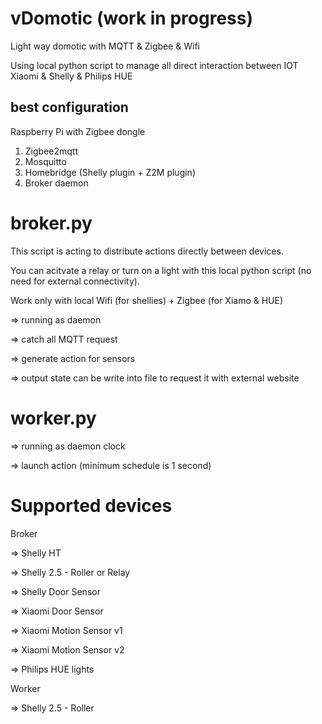 # vDomotic (work in progress)
Light way domotic with MQTT &amp; Zigbee &amp; Wifi

Using local python script to manage all direct interaction between IOT Xiaomi & Shelly & Philips HUE

## best configuration
Raspberry Pi with Zigbee dongle
1. Zigbee2mqtt
2. Mosquitto
3. Homebridge (Shelly plugin + Z2M plugin)
4. Broker daemon
 


# broker.py
This script is acting to distribute actions directly between devices.

You can acitvate a relay or turn on a light with this local python script (no need for external connectivity).

Work only with local Wifi (for shellies) + Zigbee (for Xiamo & HUE)

=> running as daemon

=> catch all MQTT request

=> generate action for sensors

=> output state can be write into file to request it with external website


# worker.py

=> running as daemon clock

=> launch action (minimum schedule is 1 second)



# Supported devices 

Broker

=> Shelly HT

=> Shelly 2.5 - Roller or Relay

=> Shelly Door Sensor

=> Xiaomi Door Sensor

=> Xiaomi Motion Sensor v1

=> Xiaomi Motion Sensor v2

=> Philips HUE lights

Worker

=> Shelly 2.5 - Roller

